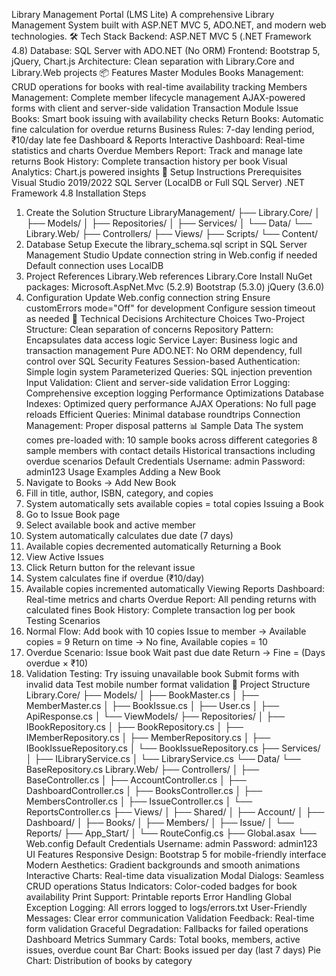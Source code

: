 Library Management Portal (LMS Lite)
 A comprehensive Library Management System built with ASP.NET MVC 5, ADO.NET, and modern web
 technologies.
 🛠
 Tech Stack
 Backend: ASP.NET MVC 5 (.NET Framework 4.8)
 Database: SQL Server with ADO.NET (No ORM)
 Frontend: Bootstrap 5, jQuery, Chart.js
 Architecture: Clean separation with Library.Core and Library.Web projects
 📦
 Features
 Master Modules
 Books Management: CRUD operations for books with real-time availability tracking
 Members Management: Complete member lifecycle management
 AJAX-powered forms with client and server-side validation
 Transaction Module
 Issue Books: Smart book issuing with availability checks
 Return Books: Automatic fine calculation for overdue returns
 Business Rules: 7-day lending period, ₹10/day late fee
 Dashboard & Reports
 Interactive Dashboard: Real-time statistics and charts
 Overdue Members Report: Track and manage late returns
 Book History: Complete transaction history per book
 Visual Analytics: Chart.js powered insights
 🚀
 Setup Instructions
 Prerequisites
 Visual Studio 2019/2022
 SQL Server (LocalDB or Full SQL Server)
 .NET Framework 4.8
Installation Steps
 1. Create the Solution Structure
 LibraryManagement/
 ├── Library.Core/
 │   ├── Models/
 │   ├── Repositories/
 │   ├── Services/
 │   └── Data/
 └── Library.Web/
 ├── Controllers/
 ├── Views/
 ├── Scripts/
 └── Content/
 2. Database Setup
 Execute the 
library_schema.sql script in SQL Server Management Studio
 Update connection string in 
Web.config if needed
 Default connection uses LocalDB
 3. Project References
 Library.Web references Library.Core
 Install NuGet packages:
 Microsoft.AspNet.Mvc (5.2.9)
 Bootstrap (5.3.0)
 jQuery (3.6.0)
 4. Configuration
 Update 
Web.config connection string
 Ensure 
customErrors mode="Off" for development
 Configure session timeout as needed
 🔧
 Technical Decisions
 Architecture Choices
 Two-Project Structure: Clean separation of concerns
 Repository Pattern: Encapsulates data access logic
 Service Layer: Business logic and transaction management
Pure ADO.NET: No ORM dependency, full control over SQL
 Security Features
 Session-based Authentication: Simple login system
 Parameterized Queries: SQL injection prevention
 Input Validation: Client and server-side validation
 Error Logging: Comprehensive exception logging
 Performance Optimizations
 Database Indexes: Optimized query performance
 AJAX Operations: No full page reloads
 Efficient Queries: Minimal database roundtrips
 Connection Management: Proper disposal patterns
 📊
 Sample Data
 The system comes pre-loaded with:
 10 sample books across different categories
 8 sample members with contact details
 Historical transactions including overdue scenarios
Default Credentials
 Username: 
admin
 Password: 
admin123
 Usage Examples
 Adding a New Book
 1. Navigate to Books → Add New Book
 2. Fill in title, author, ISBN, category, and copies
 3. System automatically sets available copies = total copies
 Issuing a Book
 1. Go to Issue Book page
 2. Select available book and active member
 3. System automatically calculates due date (7 days)
 4. Available copies decremented automatically
Returning a Book
 1. View Active Issues
 2. Click Return button for the relevant issue
 3. System calculates fine if overdue (₹10/day)
 4. Available copies incremented automatically
 Viewing Reports
 Dashboard: Real-time metrics and charts
 Overdue Report: All pending returns with calculated fines
 Book History: Complete transaction log per book
 Testing Scenarios
 1. Normal Flow:
 Add book with 10 copies
 Issue to member → Available copies = 9
 Return on time → No fine, Available copies = 10
 2. Overdue Scenario:
 Issue book
 Wait past due date
 Return → Fine = (Days overdue × ₹10)
 3. Validation Testing:
 Try issuing unavailable book
 Submit forms with invalid data
 Test mobile number format validation
 📁
 Project Structure
Library.Core/
 ├── Models/
 │   ├── BookMaster.cs
 │   ├── MemberMaster.cs
 │   ├── BookIssue.cs
 │   ├── User.cs
 │   ├── ApiResponse.cs
 │   └── ViewModels/
 ├── Repositories/
 │   ├── IBookRepository.cs
 │   ├── BookRepository.cs
 │   ├── IMemberRepository.cs
 │   ├── MemberRepository.cs
 │   ├── IBookIssueRepository.cs
 │   └── BookIssueRepository.cs
 ├── Services/
 │   ├── ILibraryService.cs
 │   └── LibraryService.cs
 └── Data/
 └── BaseRepository.cs
 Library.Web/
 ├── Controllers/
 │   ├── BaseController.cs
 │   ├── AccountController.cs
 │   ├── DashboardController.cs
 │   ├── BooksController.cs
 │   ├── MembersController.cs
 │   ├── IssueController.cs
 │   └── ReportsController.cs
 ├── Views/
 │   ├── Shared/
 │   ├── Account/
 │   ├── Dashboard/
 │   ├── Books/
 │   ├── Members/
 │   ├── Issue/
 │   └── Reports/
 ├── App_Start/
 │   └── RouteConfig.cs
 ├── Global.asax
 └── Web.config
 Default Credentials
 Username: 
admin
 Password: 
admin123
 UI Features
 Responsive Design: Bootstrap 5 for mobile-friendly interface
 Modern Aesthetics: Gradient backgrounds and smooth animations
 Interactive Charts: Real-time data visualization
 Modal Dialogs: Seamless CRUD operations
 Status Indicators: Color-coded badges for book availability
 Print Support: Printable reports
 Error Handling
 Global Exception Logging: All errors logged to 
logs/errors.txt
 User-Friendly Messages: Clear error communication
 Validation Feedback: Real-time form validation
 Graceful Degradation: Fallbacks for failed operations
 Dashboard Metrics
 Summary Cards: Total books, members, active issues, overdue count
 Bar Chart: Books issued per day (last 7 days)
 Pie Chart: Distribution of books by category
